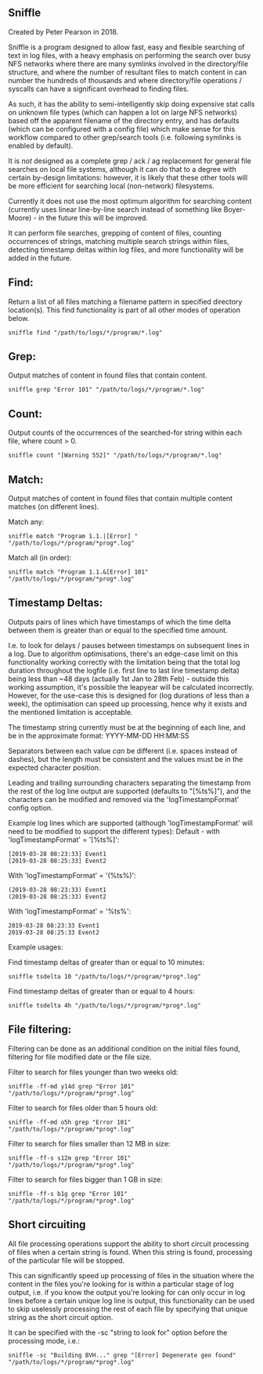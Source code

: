 Sniffle
-------

Created by Peter Pearson in 2018.

Sniffle is a program designed to allow fast, easy and flexible searching of text in log files,
with a heavy emphasis on performing the search over busy NFS networks where there are many symlinks
involved in the directory/file structure, and where the number of resultant files to match content
in can number the hundreds of thousands and where directory/file operations / syscalls can have
a significant overhead to finding files.

As such, it has the ability to semi-intelligently skip doing expensive stat calls on unknown file
types (which can happen a lot on large NFS networks) based off the apparent filename of the
directory entry, and has defaults (which can be configured with a config file) which make sense
for this workflow compared to other grep/search tools (i.e. following symlinks is enabled by default).

It is *not* designed as a complete grep / ack / ag replacement for general file searches on local file
systems, although it can do that to a degree with certain by-design limitations: however, it is likely
that these other tools will be more efficient for searching local (non-network) filesystems.

Currently it does not use the most optimum algorithm for searching content (currently uses
linear line-by-line search instead of something like Boyer-Moore) - in the future this will
be improved.

It can perform file searches, grepping of content of files, counting occurrences of strings, 
matching multiple search strings within files, detecting timestamp deltas within log files,
and more functionality will be added in the future.

Find:
-----

Return a list of all files matching a filename pattern in specified directory location(s).
This find functionality is part of all other modes of operation below.

    sniffle find "/path/to/logs/*/program/*.log"

Grep:
-----

Output matches of content in found files that contain content.

    sniffle grep "Error 101" "/path/to/logs/*/program/*.log"

Count:
------

Output counts of the occurrences of the searched-for string within each file, where count > 0.

    sniffle count "[Warning 552]" "/path/to/logs/*/program/*.log"


Match:
------

Output matches of content in found files that contain multiple content matches (on different lines).

Match any:

    sniffle match "Program 1.1.|[Error] " "/path/to/logs/*/program/*prog*.log"

Match all (in order):

    sniffle match "Program 1.1.&[Error] 101" "/path/to/logs/*/program/*prog*.log"


Timestamp Deltas:
---------------

Outputs pairs of lines which have timestamps of which the time delta between them is greater than or equal to the specified time amount.

I.e. to look for delays / pauses between timestamps on subsequent lines in a log. Due to algorithm optimisations, there's an edge-case
limit on this functionality working correctly with the limitation being that the total log duration throughout the logfile
(i.e. first line to last line timestamp delta) being less than ~48 days (actually 1st Jan to 28th Feb) - outside this working assumption,
it's possible the leapyear will be calculated incorrectly.
However, for the use-case this is designed for (log durations of less than a week), the optimisation can speed up processing, hence
why it exists and the mentioned limitation is acceptable.

The timestamp string currently must be at the beginning of each line, and be in the approximate format: YYYY-MM-DD HH:MM:SS

Separators between each value *can* be different (i.e. spaces instead of dashes), but the length must be consistent and the values
must be in the expected character position.

Leading and trailing surrounding characters separating the timestamp from the rest of the log line output are supported
(defaults to "[%ts%]"), and the characters can be modified and removed via the 'logTimestampFormat' config option.

Example log lines which are supported (although 'logTimestampFormat' will need to be modified to support the different types):
Default - with 'logTimestampFormat' = '[%ts%]':

    [2019-03-28 08:23:33] Event1
    [2019-03-28 08:25:33] Event2

With 'logTimestampFormat' = '(%ts%)':

    (2019-03-28 08:23:33) Event1
    (2019-03-28 08:25:33) Event2

With 'logTimestampFormat' = '%ts%':

    2019-03-28 08:23:33 Event1
    2019-03-28 08:25:33 Event2

Example usages:

Find timestamp deltas of greater than or equal to 10 minutes:

    sniffle tsdelta 10 "/path/to/logs/*/program/*prog*.log"

Find timestamp deltas of greater than or equal to 4 hours:

    sniffle tsdelta 4h "/path/to/logs/*/program/*prog*.log"


File filtering:
-------------

Filtering can be done as an additional condition on the initial files found, filtering for file modified date or the file size.

Filter to search for files younger than two weeks old:

    sniffle -ff-md y14d grep "Error 101" "/path/to/logs/*/program/*prog*.log"

Filter to search for files older than 5 hours old:

    sniffle -ff-md o5h grep "Error 101" "/path/to/logs/*/program/*prog*.log"

Filter to search for files smaller than 12 MB in size:

    sniffle -ff-s s12m grep "Error 101" "/path/to/logs/*/program/*prog*.log"

Filter to search for files bigger than 1 GB in size:

    sniffle -ff-s b1g grep "Error 101" "/path/to/logs/*/program/*prog*.log"


Short circuiting
--------------

All file processing operations support the ability to short circuit processing of files when a certain string is found.
When this string is found, processing of the particular file will be stopped.

This can significantly speed up processing of files in the situation where the content in the files you're looking for
is within a particular stage of log output, i.e. if you know the output you're looking for can only occur in
log lines before a certain unique log line is output, this functionality can be used to skip uselessly processing the rest
of each file by specifying that unique string as the short circuit option.

It can be specified with the -sc "string to look for" option before the processing mode, i.e.:

    sniffle -sc "Building BVH..." grep "[Error] Degenerate geo found" "/path/to/logs/*/program/*prog*.log"

